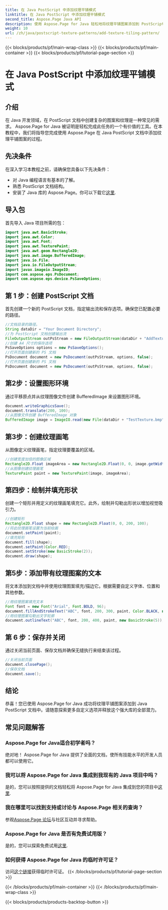 ```yaml
---
title: 在 Java PostScript 中添加纹理平铺模式
linktitle: 在 Java PostScript 中添加纹理平铺模式
second_title: Aspose.Page Java API
description: 使用 Aspose.Page for Java 轻松地将纹理平铺图案添加到 PostScript 文档中。探索我们的无缝集成指南，以实现创造性的可能性。
weight: 10
url: /zh/java/postscript-texture-patterns/add-texture-tiling-pattern/
---
```


{{< blocks/products/pf/main-wrap-class >}}
{{< blocks/products/pf/main-container >}}
{{< blocks/products/pf/tutorial-page-section >}}

# 在 Java PostScript 中添加纹理平铺模式

## 介绍
在 Java 开发领域，在 PostScript 文档中创建复杂的图案和纹理是一种常见的需求。 Aspose.Page for Java 被证明是轻松完成此任务的一个有价值的工具。在本教程中，我们将指导您完成使用 Aspose.Page 在 Java PostScript 文档中添加纹理平铺图案的过程。
## 先决条件
在深入学习本教程之前，请确保您具备以下先决条件：
- 对 Java 编程语言有基本的了解。
- 熟悉 PostScript 文档结构。
- 安装了 Java 库的 Aspose.Page。你可以下载它[这里](https://releases.aspose.com/page/java/).
## 导入包
首先导入 Java 项目所需的包：
```java
import java.awt.BasicStroke;
import java.awt.Color;
import java.awt.Font;
import java.awt.TexturePaint;
import java.awt.geom.Rectangle2D;
import java.awt.image.BufferedImage;
import java.io.File;
import java.io.FileOutputStream;
import javax.imageio.ImageIO;
import com.aspose.eps.PsDocument;
import com.aspose.eps.device.PsSaveOptions;
```
## 第 1 步：创建 PostScript 文档
首先创建一个新的 PostScript 文档，指定输出流和保存选项。确保您已配置必要的路径。
```java
//文档目录的路径。
String dataDir = "Your Document Directory";
//为 PostScript 文档创建输出流
FileOutputStream outPsStream = new FileOutputStream(dataDir + "AddTextureTilingPattern_outPS.ps");
//创建 A4 尺寸的保存选项
PsSaveOptions options = new PsSaveOptions();
//打开页面创建新的 PS 文档
PsDocument document = new PsDocument(outPsStream, options, false);
//打开页面创建新的 PS 文档
PsDocument document = new PsDocument(outPsStream, options, false);
```
## 第2步：设置图形环境
通过平移原点并从纹理图像文件创建 BufferedImage 来设置图形环境。
```java
document.writeGraphicsSave();
document.translate(200, 100);
//从图像文件创建 BufferedImage 对象
BufferedImage image = ImageIO.read(new File(dataDir + "TestTexture.bmp"));
```
## 第3步：创建纹理画笔
从图像定义纹理画笔，指定纹理要覆盖的区域。
```java
//创建宽度加倍的图像区域
Rectangle2D.Float imageArea = new Rectangle2D.Float(0, 0, image.getWidth() * 2, image.getHeight());
//从图像创建纹理画笔
TexturePaint paint = new TexturePaint(image, imageArea);
```
## 第四步：绘制并填充形状
创建一个矩形并用定义的纹理画笔填充它。此外，绘制并勾勒出形状以增加视觉吸引力。
```java
//创建矩形
Rectangle2D.Float shape = new Rectangle2D.Float(0, 0, 200, 100);
//将此纹理画笔设置为当前绘画
document.setPaint(paint);
//填充矩形
document.fill(shape);
document.setPaint(Color.RED);
document.setStroke(new BasicStroke(2));
document.draw(shape);
```
## 第5步：添加带有纹理图案的文本
将文本添加到文档中并使用纹理图案填充/描边它。根据需要自定义字体、位置和其他参数。
```java
//用纹理图案填充文本
Font font = new Font("Arial", Font.BOLD, 96);
document.fillAndStrokeText("ABC", font, 200, 300, paint, Color.BLACK, new BasicStroke(2));
//用纹理图案勾勒出文字轮廓
document.outlineText("ABC", font, 200, 400, paint, new BasicStroke(5));
```
## 第 6 步：保存并关闭
通过关闭当前页面、保存文档并确保无缝执行来结束该过程。
```java
//关闭当前页面
document.closePage();
//保存文档
document.save();
```
## 结论
恭喜！您已使用 Aspose.Page for Java 成功将纹理平铺图案添加到 Java PostScript 文档中。请随意探索更多自定义选项并释放这个强大库的全部潜力。

## 常见问题解答
### Aspose.Page for Java适合初学者吗？
绝对地！ Aspose.Page for Java 提供了全面的文档，使所有技能水平的开发人员都可以使用它。
### 我可以将 Aspose.Page for Java 集成到我现有的 Java 项目中吗？
是的，您可以按照提供的文档轻松将 Aspose.Page for Java 集成到您的项目中[这里](https://reference.aspose.com/page/java/).
### 我在哪里可以找到支持或讨论与 Aspose.Page 相关的查询？
参观[Aspose.Page 论坛](https://forum.aspose.com/c/page/39)与社区互动并寻求帮助。
### Aspose.Page for Java 是否有免费试用版？
是的，您可以探索免费试用[这里](https://releases.aspose.com/).
### 如何获得 Aspose.Page for Java 的临时许可证？
访问[这个链接](https://purchase.aspose.com/temporary-license/)获得临时许可证。
{{< /blocks/products/pf/tutorial-page-section >}}

{{< /blocks/products/pf/main-container >}}
{{< /blocks/products/pf/main-wrap-class >}}

{{< blocks/products/products-backtop-button >}}
